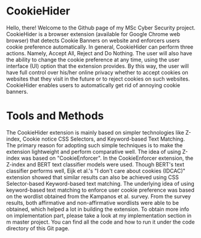 # CookieHider
Hello, there! Welcome to the Github page of my MSc Cyber Security project. CookieHider is a browser extension (available for Google Chrome web browser) that detects Cookie Banners on website and enforcers users cookie preference automatically. In general, CookieHider can perform three actions. Namely, Accept All, Reject and Do Nothing. The user will also have the ability to change the cookie preference at any time, using the user interface (UI) option that the extension provides. By this way, the user will have full control over his/her online privacy whether to accept cookies on websites that they visit in the future or to reject cookies on such websites. CookieHider enables users to automatically get rid of annoying cookie banners.
# Tools and Methods
The CookieHider extension is mainly based on simpler technologies like Z-index, Cookie notice CSS Selectors, and Keyword-based Text Matching. The primary reason for adopting such simple techniques is to make the extension lightweight and perform comparative well. The idea of using Z-index was based on "CookieEnforcer". In the CookieEnforcer extension, the Z-index and BERT text classifier models were used. Though BERT's text classifier performs well, Eijk et al.'s "I don't care about cookies (IDCAC)" extension showed that similar results can also be achieved using CSS Selector-based Keyword-based text matching. The underlying idea of using keyword-based text matching to enforce user cookie preference was based on the wordlist obtained from the Kampanos et al. survey. From the survey results, both affirmative and non-affirmative wordlists were able to be obtained, which helped a lot in building the extension.
To obtain more info on implementation part, please take a look at my implementation section in m master project.
You can find all the code and how to run it under the code directory of this Git page.
